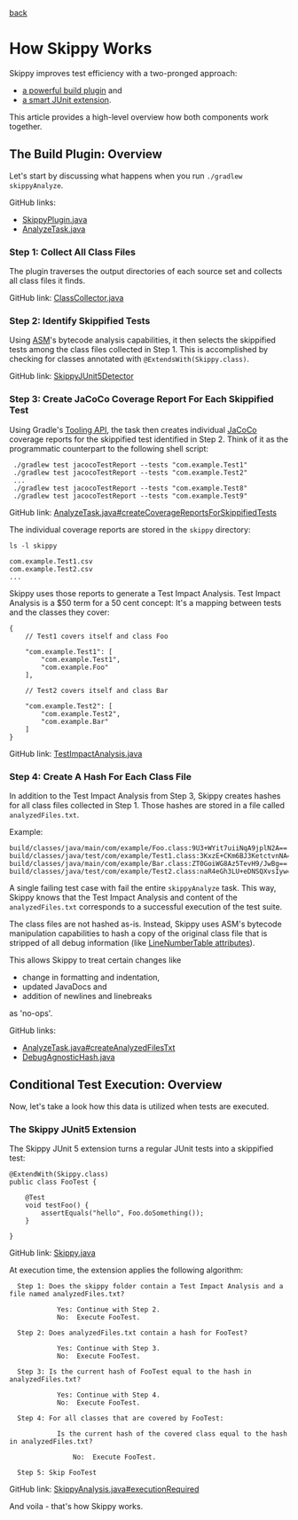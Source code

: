 [back](README.md)

# How Skippy Works

Skippy improves test efficiency with a two-pronged approach: 
- [a powerful build plugin](https://github.com/skippy-io/skippy/blob/af4b4c02d0f781117988a22662760cc6a95cfe14/skippy-gradle/src/main/java/io/skippy/gradle/SkippyPlugin.java#L37) and
- [a smart JUnit extension](https://github.com/skippy-io/skippy/blob/af4b4c02d0f781117988a22662760cc6a95cfe14/skippy-junit5/src/main/java/io/skippy/junit5/Skippy.java#L29).

This article provides a high-level overview how both components work together.

## The Build Plugin: Overview

Let's start by discussing what happens when you run `./gradlew skippyAnalyze`.

GitHub links: 
- [SkippyPlugin.java](https://github.com/skippy-io/skippy/blob/af4b4c02d0f781117988a22662760cc6a95cfe14/skippy-gradle/src/main/java/io/skippy/gradle/SkippyPlugin.java#L37)
- [AnalyzeTask.java](https://github.com/skippy-io/skippy/blob/af4b4c02d0f781117988a22662760cc6a95cfe14/skippy-gradle/src/main/java/io/skippy/gradle/tasks/AnalyzeTask.java#L46)

### Step 1: Collect All Class Files

The plugin traverses the output directories of each source set and collects all class files it finds.

GitHub link: [ClassCollector.java](https://github.com/skippy-io/skippy/blob/af4b4c02d0f781117988a22662760cc6a95cfe14/skippy-gradle/src/main/java/io/skippy/gradle/ClassCollector.java#L33)

### Step 2: Identify Skippified Tests

Using [ASM](https://asm.ow2.io/)'s bytecode analysis capabilities, it then selects the skippified tests among
the class files collected in Step 1. This is accomplished by checking for classes annotated with
```@ExtendsWith(Skippy.class)```.

GitHub link: [SkippyJUnit5Detector](https://github.com/skippy-io/skippy/blob/af4b4c02d0f781117988a22662760cc6a95cfe14/skippy-gradle/src/main/java/io/skippy/gradle/asm/SkippyJUnit5Detector.java#L31)

### Step 3: Create JaCoCo Coverage Report For Each Skippified Test

Using Gradle's [Tooling API](https://docs.gradle.org/current/userguide/third_party_integration.html#embedding),
the task then creates individual [JaCoCo](https://www.jacoco.org/) coverage reports for the skippified test identified
in Step 2. Think of it as the programmatic counterpart to the following shell script:

```
 ./gradlew test jacocoTestReport --tests "com.example.Test1"
 ./gradlew test jacocoTestReport --tests "com.example.Test2"
 ...
 ./gradlew test jacocoTestReport --tests "com.example.Test8"
 ./gradlew test jacocoTestReport --tests "com.example.Test9"
```

GitHub link: [AnalyzeTask.java#createCoverageReportsForSkippifiedTests](https://github.com/skippy-io/skippy/blob/af4b4c02d0f781117988a22662760cc6a95cfe14/skippy-gradle/src/main/java/io/skippy/gradle/tasks/AnalyzeTask.java#L65)

The individual coverage reports are stored in the `skippy` directory:
```
ls -l skippy

com.example.Test1.csv
com.example.Test2.csv
...
```
Skippy uses those reports to generate a Test Impact Analysis. Test Impact Analysis is a $50 term for a 50 cent
concept: It's a mapping between tests and the classes they cover:
```
{
    // Test1 covers itself and class Foo

    "com.example.Test1": [
        "com.example.Test1",
        "com.example.Foo"
    ],

    // Test2 covers itself and class Bar

    "com.example.Test2": [
        "com.example.Test2",
        "com.example.Bar"
    ]
}
```
GitHub link: [TestImpactAnalysis.java](https://github.com/skippy-io/skippy/blob/af4b4c02d0f781117988a22662760cc6a95cfe14/skippy-core/src/main/java/io/skippy/core/TestImpactAnalysis.java#L36) 

### Step 4: Create A Hash For Each Class File

In addition to the Test Impact Analysis from Step 3, Skippy creates hashes for all class files collected in Step 1.
Those hashes are stored in a file called `analyzedFiles.txt`.

Example:
```
build/classes/java/main/com/example/Foo.class:9U3+WYit7uiiNqA9jplN2A==
build/classes/java/test/com/example/Test1.class:3KxzE+CKm6BJ3KetctvnNA==
build/classes/java/main/com/example/Bar.class:ZT0GoiWG8Az5TevH9/JwBg==
build/classes/java/test/com/example/Test2.class:naR4eGh3LU+eDNSQXvsIyw==
```

A single failing test case with fail the entire `skippyAnalyze` task. This way, Skippy knows that the
Test Impact Analysis and content of the `analyzedFiles.txt` corresponds to a successful execution of the test suite.

The class files are not hashed as-is. Instead, Skippy uses ASM's bytecode manipulation capabilities to hash a copy of
the original class file that is stripped of all debug information (like [LineNumberTable attributes](https://docs.oracle.com/javase/specs/jvms/se17/html/jvms-4.html#jvms-4.7.12)).

This allows Skippy to treat certain changes like
- change in formatting and indentation,
- updated JavaDocs and
- addition of newlines and linebreaks

as 'no-ops'.

GitHub links: 
- [AnalyzeTask.java#createAnalyzedFilesTxt](https://github.com/skippy-io/skippy/blob/af4b4c02d0f781117988a22662760cc6a95cfe14/skippy-gradle/src/main/java/io/skippy/gradle/tasks/AnalyzeTask.java#L103C18-L103C40)
- [DebugAgnosticHash.java](https://github.com/skippy-io/skippy/blob/af4b4c02d0f781117988a22662760cc6a95cfe14/skippy-gradle/src/main/java/io/skippy/gradle/asm/DebugAgnosticHash.java#L45)

## Conditional Test Execution: Overview

Now, let's take a look how this data is utilized when tests are executed.

### The Skippy JUnit5 Extension

The Skippy JUnit 5 extension turns a regular JUnit tests into a skippified test:

```
@ExtendWith(Skippy.class)
public class FooTest {

    @Test
    void testFoo() {
        assertEquals("hello", Foo.doSomething());
    }

}
```
GitHub link: [Skippy.java](https://github.com/skippy-io/skippy/blob/af4b4c02d0f781117988a22662760cc6a95cfe14/skippy-junit5/src/main/java/io/skippy/junit5/Skippy.java#L29)

At execution time, the extension applies the following algorithm:

```
  Step 1: Does the skippy folder contain a Test Impact Analysis and a file named analyzedFiles.txt?

            Yes: Continue with Step 2.
            No:  Execute FooTest.

  Step 2: Does analyzedFiles.txt contain a hash for FooTest?

            Yes: Continue with Step 3.
            No:  Execute FooTest.

  Step 3: Is the current hash of FooTest equal to the hash in analyzedFiles.txt?

            Yes: Continue with Step 4.
            No:  Execute FooTest.

  Step 4: For all classes that are covered by FooTest:

            Is the current hash of the covered class equal to the hash in analyzedFiles.txt?

                No:  Execute FooTest.

  Step 5: Skip FooTest
```

GitHub link: [SkippyAnalysis.java#executionRequired](https://github.com/skippy-io/skippy/blob/af4b4c02d0f781117988a22662760cc6a95cfe14/skippy-core/src/main/java/io/skippy/core/SkippyAnalysis.java#L77)

And voila - that's how Skippy works.